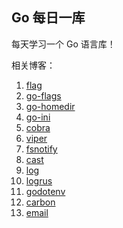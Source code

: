 ## Go 每日一库

每天学习一个 Go 语言库！

相关博客：

1. [flag](https://darjun.github.io/2020/01/10/godailylib/flag/)
2. [go-flags](https://darjun.github.io/2020/01/10/godailylib/go-flags/)
3. [go-homedir](https://darjun.github.io/2020/01/14/godailylib/go-homedir/)
4. [go-ini](https://darjun.github.io/2020/01/15/godailylib/go-ini/)
5. [cobra](https://darjun.github.io/2020/01/17/godailylib/cobra/)
6. [viper](https://darjun.github.io/2020/01/18/godailylib/viper/)
7. [fsnotify](https://darjun.github.io/2020/01/19/godailylib/fsnotify/)
8. [cast](https://darjun.github.io/2020/01/20/godailylib/cast/)
9. [log](https://darjun.github.io/2020/02/07/godailylib/log/)
10. [logrus](https://darjun.github.io/2020/02/07/godailylib/logrus/)
11. [godotenv](https://darjun.github.io/2020/02/12/godailylib/godotenv/)
12. [carbon](https://darjun.github.io/2020/02/14/godailylib/carbon/)
13. [email](https://darjun.github.io/2020/02/16/godailylib/email)